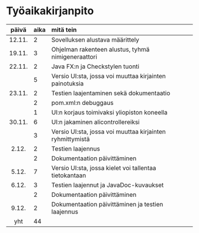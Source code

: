 # Työaikakirjanpito

| päivä | aika | mitä tein  |
| :----:|:-----| :-----|
|12.11.  |2     |Sovelluksen alustava määrittely |
|19.11.  |3     |Ohjelman rakenteen alustus, tyhmä nimigeneraattori |
|22.11.  |2     |Java FX:n ja Checkstylen tuonti |
|        |5     |Versio UI:sta, jossa voi muuttaa kirjainten painotuksia |
|23.11.  |2     |Testien laajentaminen sekä dokumentaatio |
|        |2     |pom.xml:n debuggaus |
|        |1     |UI:n korjaus toimivaksi yliopiston koneella |
|30.11.  |6     |UI:n jakaminen alicontrollereiksi |
|        |3     |Versio UI:sta, jossa voi muuttaa kirjainten ryhmittymistä |
|2.12.   |2     |Testien laajennus |
|        |2     |Dokumentaation päivittäminen |
|5.12.   |7     |Versio UI:sta, jossa kielet voi tallentaa tietokantaan |
|6.12.   |3     |Testien laajennut ja JavaDoc-kuvaukset |
|        |2     |Dokumentaation päivittäminen |
|9.12.   |2     |Dokumentaation päivittäminen ja testien laajennus |
| yht    | 44   | | 